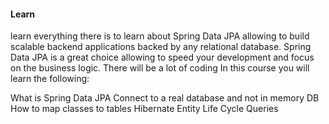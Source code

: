 #### Learn

learn everything there is to learn about Spring Data JPA allowing to build scalable backend applications backed by any relational database. Spring Data JPA is a great choice allowing to speed your development and focus on the business logic. There will be a lot of coding In this course you will learn the following:

What is Spring Data JPA
Connect to a real database and not in memory DB
How to map classes to tables
Hibernate Entity Life Cycle
Queries
